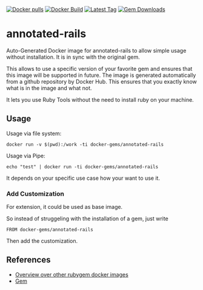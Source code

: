 [![Docker pulls](https://img.shields.io/docker/pulls/rubygem/annotated-rails.svg)](https://hub.docker.com/r/rubygem/annotated-rails/)
[![Docker Build](https://img.shields.io/docker/automated/rubygem/annotated-rails.svg)](https://hub.docker.com/r/rubygem/annotated-rails/)
[![Latest Tag](https://img.shields.io/github/tag/docker-rubygem/annotated-rails.svg)](https://hub.docker.com/r/rubygem/annotated-rails/)
[![Gem Downloads](https://img.shields.io/gem/dt/annotated-rails.svg)](https://rubygems.org/gems/annotated-rails/)
# annotated-rails

Auto-Generated Docker image for annotated-rails to allow simple usage without installation.
It is in sync with the original gem.

This allows to use a specific version of your favorite gem and ensures that this image will be supported in future.
The image is generated automatically from a github repository by Docker Hub.
This ensures that you exactly know what is in the image and what not.

It lets you use Ruby Tools without the need to install ruby on your machine.

## Usage

Usage via file system:

`docker run -v $(pwd):/work -ti docker-gems/annotated-rails`

Usage via Pipe:

`echo "test" | docker run -ti docker-gems/annotated-rails`

It depends on your specific use case how your want to use it.

### Add Customization

For extension, it could be used as base image.

So instead of struggeling with the installation of a gem, just write

`FROM docker-gems/annotated-rails`

Then add the customization.

## References

 - [Overview over other rubygem docker images](https://github.com/thinkbot/docker-rubygem)
 - [Gem](https://rubygems.org/gems/annotated-rails/)
